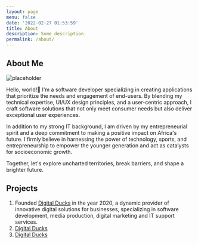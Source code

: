 ```yaml
---
layout: page
menu: false
date: '2022-02-27 01:53:59'
title: About
description: Some description.
permalink: /about/
---
```


## About Me

![placeholder](https://placehold.it/800x400 "Large example image")

Hello, world!👋 I'm a software developer specializing in creating applications that prioritize the needs and engagement of end-users. By blending my technical expertise, UI/UX design principles, and a user-centric approach, I craft software solutions that not only meet consumer needs but also deliver exceptional user experiences.

In addition to my strong IT background, I am driven by my entrepreneurial spirit and a deep commitment to making a positive impact on Africa's future. I firmly believe in harnessing the power of technology, sports, and entrepreneurship to empower the younger generation and act as catalysts for socioeconomic growth.

Together, let's explore uncharted territories, break barriers, and shape a brighter future.

## Projects

1. Founded [Digital Ducks](https://www.digitalducks.co.ke) in the year 2020, a dynamic provider of innovative digital solutions for businesses, specializing in software development, media production, digital marketing and IT support services.
2. [Digital Ducks](https://www.digitalducks.co.ke)
3. [Digital Ducks](https://www.digitalducks.co.ke)
